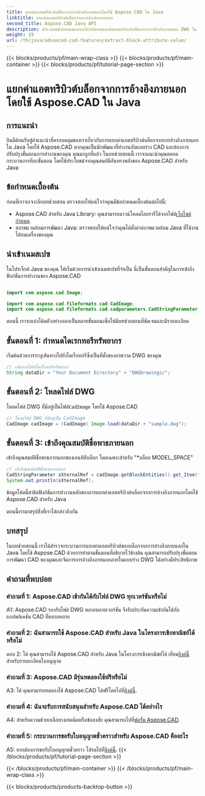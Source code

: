 ```yaml
---
title: แยกค่าแอตทริบิวต์บล็อกจากการอ้างอิงภายนอกโดยใช้ Aspose.CAD ใน Java
linktitle: แยกค่าแอตทริบิวต์บล็อกจากการอ้างอิงภายนอก
second_title: Aspose.CAD Java API
description: สำรวจบทช่วยสอนของเราเกี่ยวกับการแยกค่าแอตทริบิวต์บล็อกจากการอ้างอิงภายนอก DWG ใน Java โดยใช้ Aspose.CAD ปรับปรุงขั้นตอนการพัฒนา CAD ของคุณได้อย่างง่ายดาย
weight: 19
url: /th/java/advanced-cad-features/extract-block-attribute-value/
---
```


{{< blocks/products/pf/main-wrap-class >}}
{{< blocks/products/pf/main-container >}}
{{< blocks/products/pf/tutorial-page-section >}}

# แยกค่าแอตทริบิวต์บล็อกจากการอ้างอิงภายนอกโดยใช้ Aspose.CAD ใน Java

## การแนะนำ

ยินดีต้อนรับสู่คำแนะนำที่ครอบคลุมของเราเกี่ยวกับการแยกค่าแอตทริบิวต์บล็อกจากการอ้างอิงภายนอกใน Java โดยใช้ Aspose.CAD หากคุณเป็นนักพัฒนาที่ทำงานกับแบบร่าง CAD และต้องการปรับปรุงขั้นตอนการทำงานของคุณ คุณมาถูกที่แล้ว ในบทช่วยสอนนี้ เราจะแนะนำคุณตลอดกระบวนการทีละขั้นตอน โดยใช้ประโยชน์จากคุณสมบัติอันทรงพลังของ Aspose.CAD สำหรับ Java

## ข้อกำหนดเบื้องต้น

ก่อนที่เราจะเจาะลึกบทช่วยสอน ตรวจสอบให้แน่ใจว่าคุณมีข้อกำหนดเบื้องต้นต่อไปนี้:

-  Aspose.CAD สำหรับ Java Library: คุณสามารถดาวน์โหลดไลบรารีได้จากไฟล์[เว็บไซต์กำหนด](https://releases.aspose.com/cad/java/).
- สภาพแวดล้อมการพัฒนา Java: ตรวจสอบให้แน่ใจว่าคุณได้ตั้งค่าสภาพแวดล้อม Java ที่ใช้งานได้บนเครื่องของคุณ

## นำเข้าเนมสเปซ

ในโปรเจ็กต์ Java ของคุณ ให้เริ่มด้วยการนำเข้าเนมสเปซที่จำเป็น นี่เป็นขั้นตอนสำคัญในการเข้าถึงฟังก์ชันการทำงานของ Aspose.CAD

```java

import com.aspose.cad.Image;

import com.aspose.cad.fileformats.cad.CadImage;
import com.aspose.cad.fileformats.cad.cadparameters.CadStringParameter;
```

ตอนนี้ เราจะแบ่งโค้ดตัวอย่างออกเป็นหลายขั้นตอนเพื่อให้มีบทช่วยสอนที่ชัดเจนและมีรายละเอียด

## ขั้นตอนที่ 1: กำหนดไดเรกทอรีทรัพยากร

เริ่มต้นด้วยการระบุเส้นทางไปยังไดเร็กทอรีซึ่งเป็นที่ตั้งของภาพวาด DWG ของคุณ

```java
// เส้นทางไปยังไดเร็กทอรีทรัพยากร
String dataDir = "Your Document Directory" + "DWGDrawings/";
```

## ขั้นตอนที่ 2: โหลดไฟล์ DWG

โหลดไฟล์ DWG ที่มีอยู่เป็นไฟล์`CadImage` โดยใช้ Aspose.CAD

```java
// โหลดไฟล์ DWG ที่มีอยู่เป็น CadImage
CadImage cadImage = (CadImage) Image.load(dataDir + "sample.dwg");
```

## ขั้นตอนที่ 3: เข้าถึงคุณสมบัติชื่อพาธภายนอก

เข้าถึงคุณสมบัติชื่อพาธภายนอกของเอนทิตีบล็อก โดยเฉพาะสำหรับ "*บล็อก MODEL_SPACE"

```java
// เข้าถึงคุณสมบัติชื่อพาธภายนอก
CadStringParameter sXternalRef = cadImage.getBlockEntities().get_Item("*MODEL_SPACE").getXRefPathName();
System.out.println(sXternalRef);
```

ข้อมูลโค้ดนี้สาธิตฟังก์ชันการทำงานหลักของการแยกค่าแอตทริบิวต์บล็อกจากการอ้างอิงภายนอกโดยใช้ Aspose.CAD สำหรับ Java

ตอนนี้เรามาสรุปสิ่งที่เราได้กล่าวถึงกัน

## บทสรุป

ในบทช่วยสอนนี้ เราได้สำรวจกระบวนการแยกค่าแอตทริบิวต์ของบล็อกจากการอ้างอิงภายนอกใน Java โดยใช้ Aspose.CAD ด้วยการทำตามขั้นตอนที่อธิบายไว้ข้างต้น คุณสามารถปรับปรุงขั้นตอนการพัฒนา CAD ของคุณและจัดการการอ้างอิงภายนอกภายในแบบร่าง DWG ได้อย่างมีประสิทธิภาพ

## คำถามที่พบบ่อย

### คำถามที่ 1: Aspose.CAD เข้ากันได้กับไฟล์ DWG ทุกเวอร์ชันหรือไม่

A1: Aspose.CAD รองรับไฟล์ DWG หลากหลายเวอร์ชัน จึงรับประกันความเข้ากันได้กับแอปพลิเคชัน CAD ที่หลากหลาย

### คำถามที่ 2: ฉันสามารถใช้ Aspose.CAD สำหรับ Java ในโครงการเชิงพาณิชย์ได้หรือไม่

 ตอบ 2: ได้ คุณสามารถใช้ Aspose.CAD สำหรับ Java ในโครงการเชิงพาณิชย์ได้ เยี่ยม[ลิงค์นี้](https://purchase.aspose.com/buy) สำหรับรายละเอียดใบอนุญาต

### คำถามที่ 3: Aspose.CAD มีรุ่นทดลองใช้ฟรีหรือไม่

 A3: ได้ คุณสามารถทดลองใช้ Aspose.CAD ได้ฟรีโดยไปที่[ลิงค์นี้](https://releases.aspose.com/).

### คำถามที่ 4: ฉันจะรับการสนับสนุนสำหรับ Aspose.CAD ได้อย่างไร

 A4: สำหรับความช่วยเหลือทางเทคนิคหรือข้อสงสัย คุณสามารถไปที่[ฟอรั่ม Aspose.CAD](https://forum.aspose.com/c/cad/19).

### คำถามที่ 5: กระบวนการขอรับใบอนุญาตชั่วคราวสำหรับ Aspose.CAD คืออะไร

 A5: หากต้องการขอรับใบอนุญาตชั่วคราว โปรดไปที่[ลิงค์นี้](https://purchase.aspose.com/temporary-license/).
{{< /blocks/products/pf/tutorial-page-section >}}

{{< /blocks/products/pf/main-container >}}
{{< /blocks/products/pf/main-wrap-class >}}

{{< blocks/products/products-backtop-button >}}
